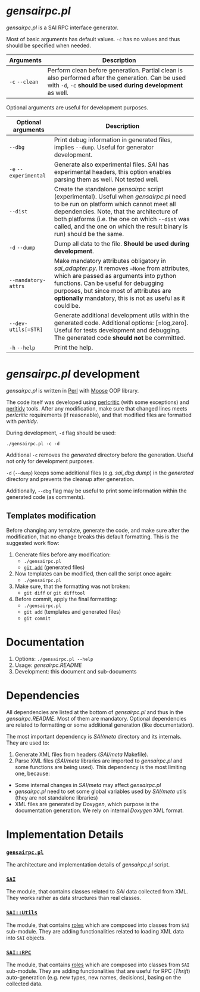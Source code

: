 *gensairpc.pl*
==============

_gensairpc.pl_ is a SAI RPC interface generator.

Most of basic arguments has default values. `-c` has no values and thus should be specified when needed.

| Arguments              | Description |
|------------------------|-------------|
| `-c` `--clean`         | Perform clean before generation. Partial clean is also performed after the generation. Can be used with `-d`, `-c` **should be used during development** as well. |

Optional arguments are useful for development purposes.

| Optional arguments     | Description |
|------------------------|-------------|
| `--dbg`                | Print debug information in generated files, implies `--dump`. Useful for generator development. |
| `-e` `--experimental`  | Generate also experimental files. *SAI* has experimental headers, this option enables parsing them as well. Not tested well. |
| `--dist`               | Create the standalone _gensairpc_ script (experimental). Useful when _gensairpc.pl_ need to be run on platform which cannot meet all dependencies. Note, that the architecture of both platforms (i.e. the one on which `--dist` was called, and the one on which the result binary is run) should be the same. |
| `-d` `--dump`          | Dump all data to the file. **Should be used during development**. |
| `--mandatory-attrs`    | Make mandatory attributes obligatory in *sai\_adapter.py*. It removes `=None` from attributes, which are passed as arguments into python functions. Can be useful for debugging purposes, but since most of attributes are **optionally** mandatory, this is not as useful as it could be. |
| `--dev-utils[=STR]`    | Generate additional development utils within the generated code. Additional options: [=log,zero]. Useful for tests development and debugging. The generated code **should not** be committed. |
| `-h` `--help`          | Print the help. |

*gensairpc.pl* development
==========================

*gensairpc.pl* is written in [Perl](https://www.perl.org/) with [Moose](https://metacpan.org/pod/Moose) OOP library.

The code itself was developed using [perlcritic](https://metacpan.org/pod/distribution/Perl-Critic/bin/perlcritic) (with some exceptions)
and [perltidy](http://perltidy.sourceforge.net/) tools. After any modification, make sure that changed
lines meets *perlcritic* requirements (if reasonable), and that modified
files are formatted with *perltidy*.

During development, `-d` flag should be used:

	./gensairpc.pl -c -d

Additional `-c` removes the *generated* directory before the generation. Useful not only for development purposes.

`-d` (`--dump`) keeps some additional files (e.g. *sai_dbg.dump*) in the *generated* directory
and prevents the cleanup after generation.

Additionally, `--dbg` flag may be useful to print some information within the generated code (as comments).


## Templates modification
Before changing any template, generate the code, and make sure
after the modification, that no change breaks this default formatting. This is the
suggested work flow:

1. Generate files before any modification:
   * `./gensairpc.pl`
   * [`git add`](https://git-scm.com/docs/git-add) (generated files)
2. Now templates can be modified, then call the script once again:
   * `./gensairpc.pl`
3. Make sure, that the formatting was not broken:
   * `git diff` or `git difftool`
4. Before commit, apply the final formatting:
   * `./gensairpc.pl`
   * `git add` (templates and generated files)
   * `git commit`

Documentation
=============

1. Options: ```./gensairpc.pl --help```
2. Usage: *gensairpc.README*
3. Development: this document and sub-documents


Dependencies
============

All dependencies are listed at the bottom of *gensairpc.pl* and thus in the *gensairpc.README*.
Most of them are mandatory. Optional dependencies are related to formatting or some additional
generation (like documentation).

The most important dependency is *SAI/meta* directory and its internals. They are used to:

1. Generate XML files from headers (*SAI/meta* Makefile).
1. Parse XML files (*SAI/meta* libraries are imported to *gensairpc.pl* and some functions are being used).
This dependency is the most limiting one, because:
  * Some internal changes in *SAI/meta* may affect *gensairpc.pl*
  * *gensairpc.pl* need to set some global variables used by *SAI/meta* utils (they are not standalone libraries)
  * XML files are generated by *Doxygen*, which purpose is the documentation generation. We rely on internal *Doxygen* XML format.


Implementation Details
======================

### [`gensairpc.pl`](docs/README.md)
The architecture and implementation details of _gensairpc.pl_ script.

### [`SAI`](docs/SAI.md)
The module, that contains classes related to *SAI* data collected from XML. They works rather as data structures than real classes.

### [`SAI::Utils`](docs/SAI-Utils.md)
The module, that contains [roles](https://metacpan.org/pod/distribution/Moose/lib/Moose/Manual/Roles.pod) which are composed into classes from `SAI` sub-module.
They are adding functionalities related to loading XML data into `SAI` objects.

### [`SAI::RPC`](docs/SAI-RPC.md)
The module, that contains [roles](https://metacpan.org/pod/distribution/Moose/lib/Moose/Manual/Roles.pod) which are composed into classes from `SAI` sub-module.
They are adding functionalities that are useful for RPC (*Thrift*) auto-generation (e.g. new types, new names, decisions), basing on the collected data.

